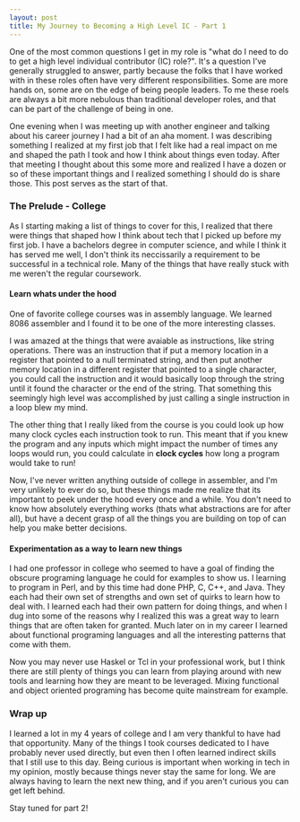 ```yaml
---
layout: post
title: My Journey to Becoming a High Level IC - Part 1
---
```


One of the most common questions I get in my role is "what do I need to do to 
get a high level individual contributor (IC) role?". It's a question I've generally 
struggled to answer, partly because the folks that I have worked with in these 
roles often have very different responsibilities. Some are more hands on, some are 
on the edge of being people leaders. To me these roels are always a bit more nebulous
than traditional developer roles, and that can be part of the challenge of being in
one.

One evening when I was meeting up with another engineer and talking about 
his career journey I had a bit of an aha moment. I was describing something I 
realized at my first job that I felt like had a real impact on me and shaped
the path I took and how I think about things even today. After that 
meeting I thought about this some more and realized I have a dozen or so of 
these important things and I realized something I should do is share those. 
This post serves as the start of that.

### The Prelude - College

As I starting making a list of things to cover for this, I realized that there 
were things that shaped how I think about tech that I picked up before my 
first job. I have a bachelors degree in computer science, and while I think it
has served me well, I don't think its neccissarily a requirement to be successful
in a technical role. Many of the things that have really stuck with me weren't 
the regular coursework.

#### Learn whats under the hood

One of favorite college courses was in assembly language. We learned 8086 
assembler and I found it to be one of the more interesting classes.

I was amazed at the things that were avaiable as instructions, like string 
operations. There was an instruction that if put a memory location in 
a register that pointed to a null terminated string, and then put another 
memory location in a different register that pointed to a single character,
you could call the instruction and it would basically loop through the string 
until it found the character or the end of the string. That something this 
seemingly high level was accomplished by just calling a single instruction in 
a loop blew my mind.

The other thing that I really liked from the course is you could look up how 
many clock cycles each instruction took to run. This meant that if you knew 
the program and any inputs which might impact the number of times any loops 
would run, you could calculate in **clock cycles** how long a program would 
take to run!

Now, I've never written anything outside of college in assembler, and I'm very 
unlikely to ever do so, but these things made me realize that its important to 
peek under the hood every once and a while. You don't need to know how 
absolutely everything works (thats what abstractions are for after all), but 
have a decent grasp of all the things you are building on top of can help you
make better decisions.

#### Experimentation as a way to learn new things

I had one professor in college who seemed to have a goal of finding the 
obscure programing language he could for examples to show us. I learning to
program in Perl, and by this time had done PHP, C, C++, and Java. They each had 
their own set of strengths and own set of quirks to learn how to deal with. I 
learned each had their own pattern for doing things, and when I dug into some 
of the reasons why I realized this was a great way to learn things that are 
often taken for granted. Much later on in my career I learned about functional 
programing languages and all the interesting patterns that come with them.

Now you may never use Haskel or Tcl in your professional work, but I think 
there are still plenty of things you can learn from playing around with new 
tools and learning how they are meant to be leveraged. Mixing functional and 
object oriented programing has become quite mainstream for example.

### Wrap up

I learned a lot in my 4 years of college and I am very thankful to have had 
that opportunity. Many of the things I took courses dedicated to I have 
probably never used directly, but even then I often learned indirect skills 
that I still use to this day. Being curious is important when working in tech
in my opinion, mostly because things never stay the same for long. We are 
always having to learn the next new thing, and if you aren't curious you can 
get left behind.

Stay tuned for part 2!
